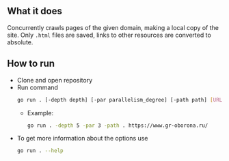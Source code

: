 ## What it does
Concurrently crawls pages of the given domain, making a local copy of the site. Only `.html` files are saved, links to other resources are converted to absolute.

## How to run
- Clone and open repository
- Run command
    ```bash
    go run . [-depth depth] [-par parallelism_degree] [-path path] [URL]...
    ```
  - Example: 
    ```bash
    go run . -depth 5 -par 3 -path . https://www.gr-oborona.ru/
    ```
- To get more information about the options use
    ```bash 
    go run . --help
    ```